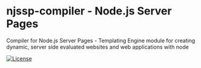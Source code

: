 # njssp-compiler - Node.js Server Pages

Compiler for Node.js Server Pages - Templating Engine module for creating dynamic, server side evaluated websites and web applications with node

[![License](http://img.shields.io/:license-mit-blue.svg)](http://opensource.org/licenses/MIT)
